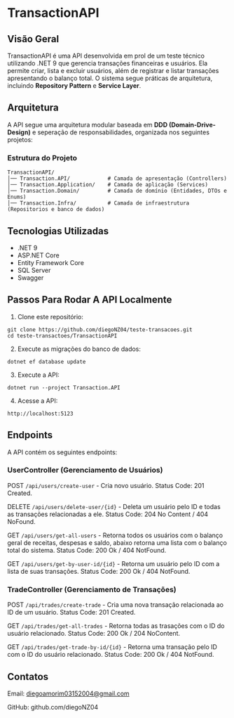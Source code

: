 # TransactionAPI

## Visão Geral

TransactionAPI é uma API desenvolvida em prol de um teste técnico utilizando .NET 9 que gerencia transações financeiras e usuários. Ela permite criar, lista e excluir usuários, além de registrar e listar transações apresentando o balanço total. O sistema segue práticas de arquitetura, incluindo **Repository Pattern** e **Service Layer**.

## Arquitetura

A API segue uma arquitetura modular baseada em **DDD (Domain-Drive-Design)** e seperação de responsabilidades, organizada nos seguintes projetos:

### Estrutura do Projeto

```
TransactionAPI/
│── Transaction.API/            # Camada de apresentação (Controllers)
│── Transaction.Application/    # Camada de aplicação (Services)
│── Transaction.Domain/         # Camada de domínio (Entidades, DTOs e Enums)
│── Transaction.Infra/          # Camada de infraestrutura (Repositorios e banco de dados)
```

## Tecnologias Utilizadas

- .NET 9
- ASP.NET Core
- Entity Framework Core
- SQL Server
- Swagger

## Passos Para Rodar A API Localmente

1. Clone este repositório:

```
git clone https://github.com/diegoNZ04/teste-transacoes.git
cd teste-transactoes/TransactionAPI
```

2. Execute as migrações do banco de dados:

```
dotnet ef database update
```

3. Execute a API:

```
dotnet run --project Transaction.API
```

4. Acesse a API:

```
http://localhost:5123
```

## Endpoints

A API contém os seguintes endpoints:

### UserController (Gerenciamento de Usuários)

POST `/api/users/create-user` - Cria novo usuário. Status Code: 201 Created.

DELETE `/api/users/delete-user/{id}` - Deleta um usuário pelo ID e todas as transações relacionadas a ele. Status Code: 204 No Content / 404 NoFound.

GET `/api/users/get-all-users` - Retorna todos os usuários com o balanço geral de receitas, despesas e saldo, abaixo retorna uma lista com o balanço total do sistema. Status Code: 200 Ok / 404 NotFound.

GET `/api/users/get-by-user-id/{id}` - Retorna um usuário pelo ID com a lista de suas transações. Status Code: 200 Ok / 404 NotFound.

### TradeController (Gerenciamento de Transações)

POST `/api/trades/create-trade` - Cria uma nova transação relacionada ao ID de um usuário. Status Code: 201 Created.

GET `/api/trades/get-all-trades` - Retorna todas as trasações com o ID do usuário relacionado. Status Code: 200 Ok / 204 NoContent.

GET `/api/trades/get-trade-by-id/{id}` - Retorna uma transação pelo ID com o ID do usuário relacionado. Status Code: 200 Ok / 404 NotFound.

## Contatos

Email: diegoamorim03152004@gmail.com

GitHub: github.com/diegoNZ04
